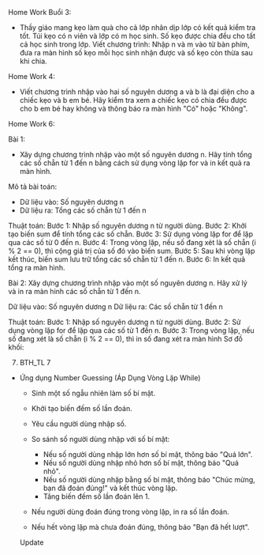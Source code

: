 


Home Work Buổi 3:
- Thầy giáo mang kẹo làm quà cho cả lớp nhân dịp lớp có kết quả kiểm tra tốt. Túi kẹo có n viên và lớp có m học sinh. Số kẹo được chia đều cho tất cả học sinh trong lớp. Viết chương trình: Nhập n và m vào từ bàn phím, đưa ra màn hình số kẹo mỗi học sinh nhận được và số kẹo còn thừa sau khi chia.


Home Work 4:
- Viết chương trình nhập vào hai số nguyên dương a và b là đại diện cho a chiếc kẹo và b em bé. Hãy kiểm tra xem a chiếc kẹo có chia đều được cho b em bé hay không và thông báo ra màn hình "Có" hoặc "Không".



Home Work 6:

Bài 1:
- Xây dựng chương trình nhập vào một số nguyên dương n. Hãy tính tổng các số chẵn từ 1 đến n bằng cách sử dụng vòng lặp for và in kết quả ra màn hình.

Mô tả bài toán: 
- Dữ liệu vào: Số nguyên dương n 
- Dữ liệu ra: Tổng các số chẵn từ 1 đến n


Thuật toán: 
    Bước 1: Nhập số nguyên dương n từ người dùng. 
    Bước 2: Khởi tạo biến sum để tính tổng các số chẵn. 
    Bước 3: Sử dụng vòng lặp for để lặp qua các số từ 0 đến n. 
    Bước 4: Trong vòng lặp, nếu số đang xét là số chẵn (i % 2 == 0), thì cộng giá trị của số đó vào biến sum. 
    Bước 5: Sau khi vòng lặp kết thúc, biến sum lưu trữ tổng các số chẵn từ 1 đến n. 
    Bước 6: In kết quả tổng ra màn hình.


Bài 2:
Xây dựng chương trình nhập vào một số nguyên dương n. Hãy xử lý và in ra màn hinh các số chẵn từ 1 đến n.

Dữ liệu vào: Số nguyên dương n 
Dữ liệu ra: Các số chẵn từ 1 đến n 

Thuật toán: 
    Bước 1: Nhập số nguyên dương n từ người dùng. 
    Bước 2: Sử dụng vòng lặp for để lặp qua các số từ 1 đến n. 
    Bước 3: Trong vòng lặp, nếu số đang xét là số chẵn (i % 2 == 0), thì in số đang xét ra màn hình Sơ đồ khối:


7. BTH_TL 7

- Ứng dụng Number Guessing (Áp Dụng Vòng Lặp While)
    - Sinh một số ngẫu nhiên làm số bí mật.
    - Khởi tạo biến đếm số lần đoán.
    - Yêu cầu người dùng nhập số.
    - So sánh số người dùng nhập với số bí mật:
        + Nếu số người dùng nhập lớn hơn số bí mật, thông báo "Quá lớn".
        + Nếu số người dùng nhập nhỏ hơn số bí mật, thông báo "Quá nhỏ".
        + Nếu số người dùng nhập bằng số bí mật, thông báo "Chúc mừng, bạn đã đoán đúng!" và kết thúc vòng lặp.
        + Tăng biến đếm số lần đoán lên 1.
        
    - Nếu người dùng đoán đúng trong vòng lặp, in ra số lần đoán.
    - Nếu hết vòng lặp mà chưa đoán đúng, thông báo "Bạn đã hết lượt".


    Update